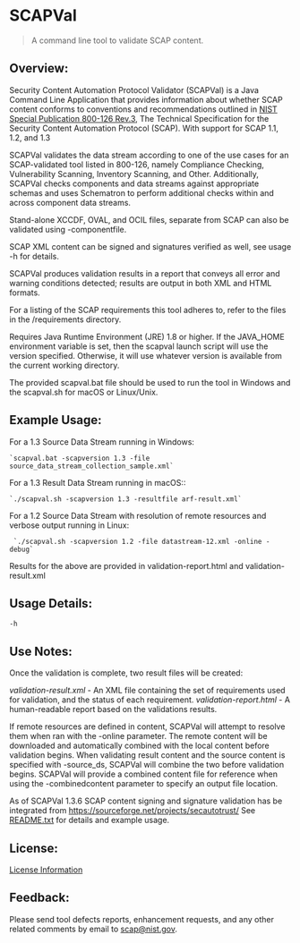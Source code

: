 # SCAPVal
> A command line tool to validate SCAP content.

## Overview:
Security Content Automation Protocol Validator (SCAPVal) is a Java Command Line Application that provides information
about whether SCAP content conforms to conventions and recommendations outlined in [NIST Special Publication 800-126 
Rev.3],
The Technical Specification for the Security Content Automation Protocol (SCAP). With support for SCAP 1.1, 1.2, and 1.3

SCAPVal validates the data stream according to one of the use cases for an SCAP-validated tool listed in 800-126,
namely Compliance Checking, Vulnerability Scanning, Inventory Scanning, and Other. 
Additionally, SCAPVal checks components and data streams against appropriate schemas and uses Schematron to perform additional checks within and across component data streams.

Stand-alone XCCDF, OVAL, and OCIL files, separate from SCAP can also be validated using -componentfile.

SCAP XML content can be signed and signatures verified as well, see usage -h for details.

SCAPVal produces validation results in a report that conveys all error and warning conditions detected; results are output in both XML and HTML formats.

For a listing of the SCAP requirements this tool adheres to, refer to the files in the /requirements directory.

Requires Java Runtime Environment (JRE) 1.8 or higher.
If the JAVA_HOME environment variable is set, then the scapval launch script will use the version specified.
Otherwise, it will use whatever version is available from the current working directory.

The provided scapval.bat file should be used to run the tool in Windows and the scapval.sh for macOS or Linux/Unix.

## Example Usage:
For a 1.3 Source Data Stream running in Windows:

    `scapval.bat -scapversion 1.3 -file source_data_stream_collection_sample.xml`

For a 1.3 Result Data Stream running in macOS::

    `./scapval.sh -scapversion 1.3 -resultfile arf-result.xml`

For a 1.2 Source Data Stream with resolution of remote resources and verbose output running in Linux:

     `./scapval.sh -scapversion 1.2 -file datastream-12.xml -online -debug`

Results for the above are provided in validation-report.html and validation-result.xml

Usage Details:
----
`-h`

Use Notes:
----
Once the validation is complete, two result files will be created:

  *validation-result.xml* - An XML file containing the set of requirements used
      for validation, and the status of each requirement.
  *validation-report.html* - A human-readable report based on the validations
      results.

If remote resources are defined in content, SCAPVal will attempt to resolve them when ran with the -online parameter.
The remote content will be downloaded and automatically combined with the local content before validation begins.
When validating result content and the source content is specified with -source_ds, SCAPVal will combine the two before validation begins.
SCAPVal will provide a combined content file for reference when using the -combinedcontent parameter to specify an output file location.

As of SCAPVal 1.3.6 SCAP content signing and signature validation has be integrated from https://sourceforge.net/projects/secautotrust/
See [README.txt] for details and example usage.

License:
---------
[License Information]

Feedback:
---------
Please send tool defects reports, enhancement requests, and any other related
comments by email to scap@nist.gov.

[NIST Special Publication 800-126 Rev.3]:http://csrc.nist.gov/publications/PubsDrafts.html
[License Information]:https://github.com/usnistgov/scapval/blob/master/scapval/src/main/distro/NOTICE.txt
[README.txt]:https://github.com/usnistgov/scapval/blob/master/scapval/src/main/distro/README.txt